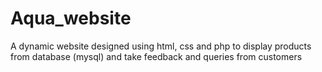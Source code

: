 # Aqua_website
A dynamic website designed using html, css and php to display products from database (mysql) and take feedback and queries from customers
